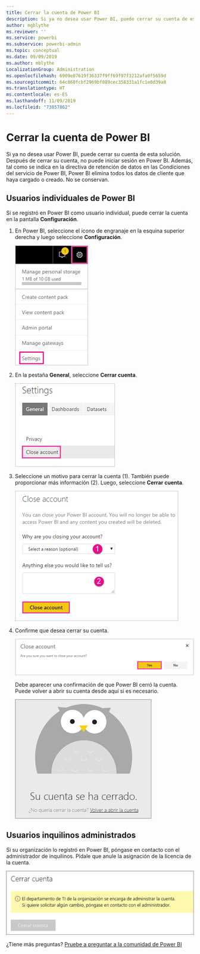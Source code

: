 ```yaml
---
title: Cerrar la cuenta de Power BI
description: Si ya no desea usar Power BI, puede cerrar su cuenta de esta solución.
author: mgblythe
ms.reviewer: ''
ms.service: powerbi
ms.subservice: powerbi-admin
ms.topic: conceptual
ms.date: 09/09/2019
ms.author: mblythe
LocalizationGroup: Administration
ms.openlocfilehash: 6909e07619f36337f9ff69f97f3212afa0f5659d
ms.sourcegitcommit: 64c860fcbf2969bf089cec358331a1fc1e0d39a8
ms.translationtype: HT
ms.contentlocale: es-ES
ms.lasthandoff: 11/09/2019
ms.locfileid: "73857862"
---
```

# <a name="close-your-power-bi-account"></a>Cerrar la cuenta de Power BI

Si ya no desea usar Power BI, puede cerrar su cuenta de esta solución.  Después de cerrar su cuenta, no puede iniciar sesión en Power BI. Además, tal como se indica en la directiva de retención de datos en las Condiciones del servicio de Power BI, Power BI elimina todos los datos de cliente que haya cargado o creado. No se conservan.

## <a name="individual-power-bi-users"></a>Usuarios individuales de Power BI

Si se registró en Power BI como usuario individual, puede cerrar la cuenta en la pantalla **Configuración**.

1. En Power BI, seleccione el icono de engranaje en la esquina superior derecha y luego seleccione **Configuración**.

    ![Captura de pantalla de la esquina superior derecha de la interfaz de usuario con el icono de engranaje y la opción de configuración resaltada.](media/service-admin-closing-your-account/close-account-settings.png)

1. En la pestaña **General**, seleccione **Cerrar cuenta**.

    ![Captura de pantalla de la esquina superior izquierda de la página de configuración con la opción Cerrar cuenta resaltada.](media/service-admin-closing-your-account/close-account-settings-2.png)

1. Seleccione un motivo para cerrar la cuenta (1). También puede proporcionar más información (2). Luego, seleccione **Cerrar cuenta**.

    ![Captura de pantalla del cuadro de diálogo Cerrar cuenta con la opción Cerrar cuenta resaltada.](media/service-admin-closing-your-account/close-account-settings-3.png)

1. Confirme que desea cerrar su cuenta.

    ![Captura de pantalla del cuadro de diálogo de confirmación del cierre de cuenta con la opción Sí resaltada.](media/service-admin-closing-your-account/close-account-settings-4.png)

    Debe aparecer una confirmación de que Power BI cerró la cuenta. Puede volver a abrir su cuenta desde aquí si es necesario.

    ![Captura de pantalla del cuadro de diálogo Su cuenta está cerrada.](media/service-admin-closing-your-account/close-account-settings-5.png)

## <a name="managed-tenant-users"></a>Usuarios inquilinos administrados

Si su organización lo registró en Power BI, póngase en contacto con el administrador de inquilinos. Pídale que anule la asignación de la licencia de la cuenta.

![Cuenta cerrada administrada](media/service-admin-closing-your-account/close-account-managed.png)

¿Tiene más preguntas? [Pruebe a preguntar a la comunidad de Power BI](https://community.powerbi.com/)